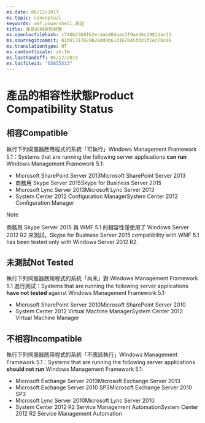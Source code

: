 ```yaml
---
ms.date: 06/12/2017
ms.topic: conceptual
keywords: wmf,powershell,設定
title: 產品的相容性狀態
ms.openlocfilehash: c740b2560162ecdab40daac2f9ae36c29811ac13
ms.sourcegitcommit: 01b81317029b28dd9b61d167045fd31f1ec7bc06
ms.translationtype: HT
ms.contentlocale: zh-TW
ms.lasthandoff: 05/17/2019
ms.locfileid: "65855513"
---
```

# <a name="product-compatibility-status"></a><span data-ttu-id="c5021-103">產品的相容性狀態</span><span class="sxs-lookup"><span data-stu-id="c5021-103">Product Compatibility Status</span></span>

## <a name="compatible"></a><span data-ttu-id="c5021-104">相容</span><span class="sxs-lookup"><span data-stu-id="c5021-104">Compatible</span></span>

<span data-ttu-id="c5021-105">執行下列伺服器應用程式的系統「可執行」Windows Management Framework 5.1：</span><span class="sxs-lookup"><span data-stu-id="c5021-105">Systems that are running the following server applications **can run** Windows Management Framework 5.1:</span></span>

- <span data-ttu-id="c5021-106">Microsoft SharePoint Server 2013</span><span class="sxs-lookup"><span data-stu-id="c5021-106">Microsoft SharePoint Server 2013</span></span>
- <span data-ttu-id="c5021-107">商務用 Skype Server 2015</span><span class="sxs-lookup"><span data-stu-id="c5021-107">Skype for Business Server 2015</span></span>
- <span data-ttu-id="c5021-108">Microsoft Lync Server 2013</span><span class="sxs-lookup"><span data-stu-id="c5021-108">Microsoft Lync Server 2013</span></span>
- <span data-ttu-id="c5021-109">System Center 2012 Configuration Manager</span><span class="sxs-lookup"><span data-stu-id="c5021-109">System Center 2012 Configuration Manager</span></span>

> [!NOTE]
> <span data-ttu-id="c5021-110">商務用 Skype Server 2015 與 WMF 5.1 的相容性僅使用了 Windows Server 2012 R2 來測試。</span><span class="sxs-lookup"><span data-stu-id="c5021-110">Skype for Business Server 2015 compatibility with WMF 5.1 has been tested only with Windows Server 2012 R2.</span></span>

## <a name="not-tested"></a><span data-ttu-id="c5021-111">未測試</span><span class="sxs-lookup"><span data-stu-id="c5021-111">Not Tested</span></span>

<span data-ttu-id="c5021-112">執行下列伺服器應用程式的系統「尚未」對 Windows Management Framework 5.1 進行測試：</span><span class="sxs-lookup"><span data-stu-id="c5021-112">Systems that are running the following server applications **have not tested** against Windows Management Framework 5.1:</span></span>

- <span data-ttu-id="c5021-113">Microsoft SharePoint Server 2010</span><span class="sxs-lookup"><span data-stu-id="c5021-113">Microsoft SharePoint Server 2010</span></span>
- <span data-ttu-id="c5021-114">System Center 2012 Virtual Machine Manager</span><span class="sxs-lookup"><span data-stu-id="c5021-114">System Center 2012 Virtual Machine Manager</span></span>

## <a name="incompatible"></a><span data-ttu-id="c5021-115">不相容</span><span class="sxs-lookup"><span data-stu-id="c5021-115">Incompatible</span></span>

<span data-ttu-id="c5021-116">執行下列伺服器應用程式的系統「不應該執行」Windows Management Framework 5.1：</span><span class="sxs-lookup"><span data-stu-id="c5021-116">Systems that are running the following server applications **should not run** Windows Management Framework 5.1:</span></span>

- <span data-ttu-id="c5021-117">Microsoft Exchange Server 2013</span><span class="sxs-lookup"><span data-stu-id="c5021-117">Microsoft Exchange Server 2013</span></span>
- <span data-ttu-id="c5021-118">Microsoft Exchange Server 2010 SP3</span><span class="sxs-lookup"><span data-stu-id="c5021-118">Microsoft Exchange Server 2010 SP3</span></span>
- <span data-ttu-id="c5021-119">Microsoft Lync Server 2010</span><span class="sxs-lookup"><span data-stu-id="c5021-119">Microsoft Lync Server 2010</span></span>
- <span data-ttu-id="c5021-120">System Center 2012 R2 Service Management Automation</span><span class="sxs-lookup"><span data-stu-id="c5021-120">System Center 2012 R2 Service Management Automation</span></span>
